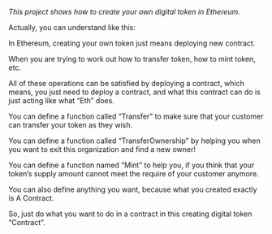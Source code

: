 *This project shows how to create your own digital token in Ethereum.*

Actually, you can understand like this: 

In Ethereum, creating your own token just means deploying new contract.

When you are trying to work out how to transfer token, how to mint token, etc.

All of these operations can be satisfied by deploying a contract, which means, you just need to deploy a contract, and what this contract can do is just acting like what “Eth” does.

You can define a function called “Transfer” to make sure that your customer can transfer your token as they wish.

You can define a function called “TransferOwnership” by helping you when you want to exit this organization and find a new owner!

You can define a function named “Mint” to help you, if you think that your token’s supply amount cannot meet the require of your customer anymore.

You can also define anything you want, because what you created exactly is A Contract.

So, just do what you want to do in a contract in this creating digital token “Contract”.
